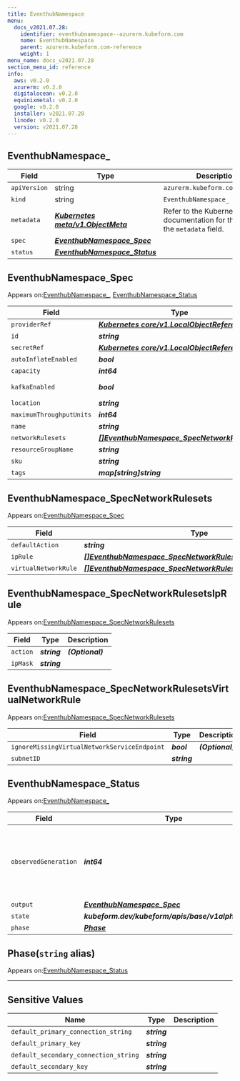 ```yaml
---
title: EventhubNamespace
menu:
  docs_v2021.07.28:
    identifier: eventhubnamespace--azurerm.kubeform.com
    name: EventhubNamespace
    parent: azurerm.kubeform.com-reference
    weight: 1
menu_name: docs_v2021.07.28
section_menu_id: reference
info:
  aws: v0.2.0
  azurerm: v0.2.0
  digitalocean: v0.2.0
  equinixmetal: v0.2.0
  google: v0.2.0
  installer: v2021.07.28
  linode: v0.2.0
  version: v2021.07.28
---
```


## EventhubNamespace_
| Field | Type | Description |
| ------ | ----- | ----------- |
| `apiVersion` | string | `azurerm.kubeform.com/v1alpha1` |
|    `kind` | string | `EventhubNamespace_` |
| `metadata` | ***[Kubernetes meta/v1.ObjectMeta](https://v1-18.docs.kubernetes.io/docs/reference/generated/kubernetes-api/v1.18/#objectmeta-v1-meta)***|Refer to the Kubernetes API documentation for the fields of the `metadata` field.|
| `spec` | ***[EventhubNamespace_Spec](#eventhubnamespace_spec)***||
| `status` | ***[EventhubNamespace_Status](#eventhubnamespace_status)***||
## EventhubNamespace_Spec

Appears on:[EventhubNamespace_](#eventhubnamespace_), [EventhubNamespace_Status](#eventhubnamespace_status)

| Field | Type | Description |
| ------ | ----- | ----------- |
| `providerRef` | ***[Kubernetes core/v1.LocalObjectReference](https://v1-18.docs.kubernetes.io/docs/reference/generated/kubernetes-api/v1.18/#localobjectreference-v1-core)***||
| `id` | ***string***||
| `secretRef` | ***[Kubernetes core/v1.LocalObjectReference](https://v1-18.docs.kubernetes.io/docs/reference/generated/kubernetes-api/v1.18/#localobjectreference-v1-core)***||
| `autoInflateEnabled` | ***bool***| ***(Optional)*** |
| `capacity` | ***int64***| ***(Optional)*** |
| `kafkaEnabled` | ***bool***| ***(Optional)*** Deprecated|
| `location` | ***string***||
| `maximumThroughputUnits` | ***int64***| ***(Optional)*** |
| `name` | ***string***||
| `networkRulesets` | ***[[]EventhubNamespace_SpecNetworkRulesets](#eventhubnamespace_specnetworkrulesets)***| ***(Optional)*** |
| `resourceGroupName` | ***string***||
| `sku` | ***string***||
| `tags` | ***map[string]string***| ***(Optional)*** |
## EventhubNamespace_SpecNetworkRulesets

Appears on:[EventhubNamespace_Spec](#eventhubnamespace_spec)

| Field | Type | Description |
| ------ | ----- | ----------- |
| `defaultAction` | ***string***||
| `ipRule` | ***[[]EventhubNamespace_SpecNetworkRulesetsIpRule](#eventhubnamespace_specnetworkrulesetsiprule)***| ***(Optional)*** |
| `virtualNetworkRule` | ***[[]EventhubNamespace_SpecNetworkRulesetsVirtualNetworkRule](#eventhubnamespace_specnetworkrulesetsvirtualnetworkrule)***| ***(Optional)*** |
## EventhubNamespace_SpecNetworkRulesetsIpRule

Appears on:[EventhubNamespace_SpecNetworkRulesets](#eventhubnamespace_specnetworkrulesets)

| Field | Type | Description |
| ------ | ----- | ----------- |
| `action` | ***string***| ***(Optional)*** |
| `ipMask` | ***string***||
## EventhubNamespace_SpecNetworkRulesetsVirtualNetworkRule

Appears on:[EventhubNamespace_SpecNetworkRulesets](#eventhubnamespace_specnetworkrulesets)

| Field | Type | Description |
| ------ | ----- | ----------- |
| `ignoreMissingVirtualNetworkServiceEndpoint` | ***bool***| ***(Optional)*** |
| `subnetID` | ***string***||
## EventhubNamespace_Status

Appears on:[EventhubNamespace_](#eventhubnamespace_)

| Field | Type | Description |
| ------ | ----- | ----------- |
| `observedGeneration` | ***int64***| ***(Optional)*** Resource generation, which is updated on mutation by the API Server.|
| `output` | ***[EventhubNamespace_Spec](#eventhubnamespace_spec)***| ***(Optional)*** |
| `state` | ***kubeform.dev/kubeform/apis/base/v1alpha1.State***| ***(Optional)*** |
| `phase` | ***[Phase](#phase)***| ***(Optional)*** |
## Phase(`string` alias)

Appears on:[EventhubNamespace_Status](#eventhubnamespace_status)

---
## Sensitive Values
| Name | Type | Description |
|------|------|-------------|
| `default_primary_connection_string` | ***string*** ||
| `default_primary_key` | ***string*** ||
| `default_secondary_connection_string` | ***string*** ||
| `default_secondary_key` | ***string*** ||
